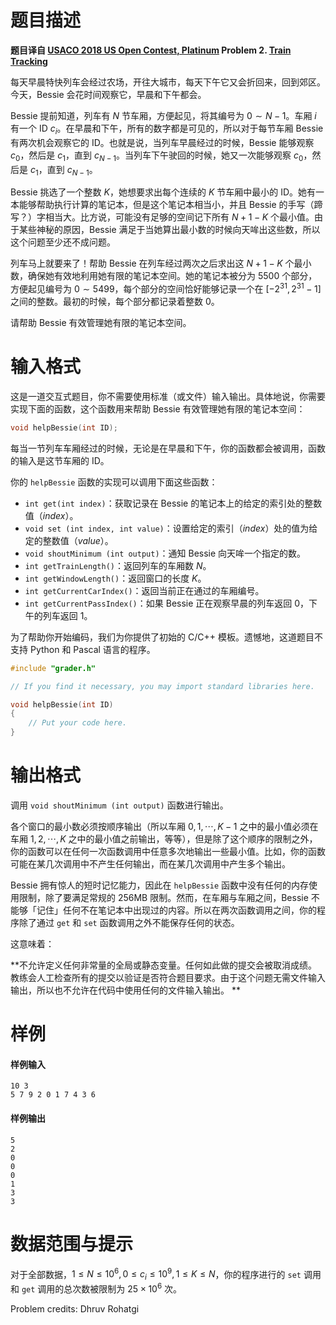 
# 题目描述

**题目译自 [USACO 2018 US Open Contest, Platinum](http://usaco.org/index.php?page=open18results) Problem 2. [Train Tracking](http://usaco.org/index.php?page=viewproblem2&cpid=841)**

每天早晨特快列车会经过农场，开往大城市，每天下午它又会折回来，回到郊区。今天，Bessie 会花时间观察它，早晨和下午都会。

Bessie 提前知道，列车有 $N$ 节车厢，方便起见，将其编号为 $0\sim N−1$。车厢 $i$ 有一个 ID $c_i$。在早晨和下午，所有的数字都是可见的，所以对于每节车厢 Bessie 有两次机会观察它的 ID。也就是说，当列车早晨经过的时候，Bessie 能够观察 $c_0$，然后是 $c_1$，直到 $c_{N−1}$。当列车下午驶回的时候，她又一次能够观察 $c_0$，然后是 $c_1$，直到 $c_{N−1}$。 

Bessie 挑选了一个整数 $K$，她想要求出每个连续的 $K$ 节车厢中最小的 ID。她有一本能够帮助执行计算的笔记本，但是这个笔记本相当小，并且 Bessie 的手写（蹄写？）字相当大。比方说，可能没有足够的空间记下所有 $N+1-K$ 个最小值。由于某些神秘的原因，Bessie 满足于当她算出最小数的时候向天哞出这些数，所以这个问题至少还不成问题。

列车马上就要来了！帮助 Bessie 在列车经过两次之后求出这 $N+1−K$ 个最小数，确保她有效地利用她有限的笔记本空间。她的笔记本被分为 $5500$ 个部分，方便起见编号为 $0\sim 5499$，每个部分的空间恰好能够记录一个在 $[−2^{31} , 2^{31}−1]$ 之间的整数。最初的时候，每个部分都记录着整数 $0$。

请帮助 Bessie 有效管理她有限的笔记本空间。

# 输入格式

这是一道交互式题目，你不需要使用标准（或文件）输入输出。具体地说，你需要实现下面的函数，这个函数用来帮助 Bessie 有效管理她有限的笔记本空间：

```cpp
void helpBessie(int ID);
```

每当一节列车车厢经过的时候，无论是在早晨和下午，你的函数都会被调用，函数的输入是这节车厢的 ID。 

你的 `helpBessie` 函数的实现可以调用下面这些函数：

- `int get(int index)`：获取记录在 Bessie 的笔记本上的给定的索引处的整数值（_index_）。
- `void set (int index, int value)`：设置给定的索引（_index_）处的值为给定的整数值（_value_）。
- `void shoutMinimum (int output)`：通知 Bessie 向天哞一个指定的数。
- `int getTrainLength()`：返回列车的车厢数 $N$。
- `int getWindowLength()`：返回窗口的长度 $K$。
- `int getCurrentCarIndex()`：返回当前正在通过的车厢编号。
- `int getCurrentPassIndex()`：如果 Bessie 正在观察早晨的列车返回 $0$，下午的列车返回 $1$。

为了帮助你开始编码，我们为你提供了初始的 C/C++ 模板。遗憾地，这道题目不支持 Python 和 Pascal 语言的程序。

```cpp
#include "grader.h"

// If you find it necessary, you may import standard libraries here.

void helpBessie(int ID)
{
	// Put your code here.
}
```

# 输出格式

调用 `void shoutMinimum (int output)` 函数进行输出。

各个窗口的最小数必须按顺序输出（所以车厢 $0,1,\cdots ,K−1$ 之中的最小值必须在车厢 $1,2,\cdots ,K$ 之中的最小值之前输出，等等），但是除了这个顺序的限制之外，你的函数可以在任何一次函数调用中任意多次地输出一些最小值。比如，你的函数可能在某几次调用中不产生任何输出，而在某几次调用中产生多个输出。

Bessie 拥有惊人的短时记忆能力，因此在 `helpBessie` 函数中没有任何的内存使用限制，除了要满足常规的 256MB 限制。然而，在车厢与车厢之间，Bessie 不能够「记住」任何不在笔记本中出现过的内容。所以在两次函数调用之间，你的程序除了通过 `get` 和 `set` 函数调用之外不能保存任何的状态。

这意味着：

**不允许定义任何非常量的全局或静态变量。任何如此做的提交会被取消成绩。教练会人工检查所有的提交以验证是否符合题目要求。由于这个问题无需文件输入输出，所以也不允许在代码中使用任何的文件输入输出。 **

# 样例

#### 样例输入
```plain
10 3
5 7 9 2 0 1 7 4 3 6
```
#### 样例输出
```plain
5
2
0
0
0
1
3
3
```

# 数据范围与提示

对于全部数据，$1\le N\le 10^6,0\le c_i\le 10^9,1\le K\le N$，你的程序进行的 `set` 调用和 `get` 调用的总次数被限制为 $25\times 10^6$ 次。

Problem credits: Dhruv Rohatgi

